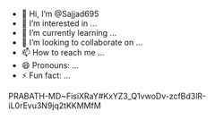 - 👋 Hi, I’m @Sajjad695
- 👀 I’m interested in ...
- 🌱 I’m currently learning ...
- 💞️ I’m looking to collaborate on ...
- 📫 How to reach me ...
- 😄 Pronouns: ...
- ⚡ Fun fact: ...

<!---
Sajjad695/Sajjad695 is a ✨ special ✨ repository because its `README.md` (this file) appears on your GitHub profile.
You can click the Preview link to take a look at your changes.
--->
PRABATH-MD~FisiXRaY#KxYZ3_Q1vwoDv-zcfBd3lR-iL0rEvu3N9jq2tKKMMfM

